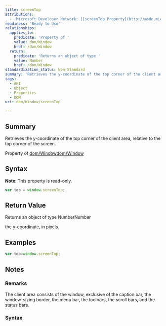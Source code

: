 ```yaml
---
title: screenTop
attributions:
  - 'Microsoft Developer Network: [[screenTop Property](http://msdn.microsoft.com/en-us/library/ie/ms534390(v=vs.85).aspx) Article]'
readiness: 'Ready to Use'
relationships:
  applies_to:
    predicate: 'Property of '
    value: dom/Window
    href: /dom/Window
  return:
    predicate: 'Returns an object of type '
    value: Number
    href: /dom/Window
standardization_status: Non-Standard
summary: 'Retrieves the y-coordinate of the top corner of the client area, relative to the top corner of the screen.'
tags:
  - API
  - Object
  - Properties
  - DOM
uri: dom/Window/screenTop

---
```

## <span>Summary</span>

Retrieves the y-coordinate of the top corner of the client area, relative to the top corner of the screen.

Property of [dom/Window](/dom/Window)[dom/Window](/dom/Window)

## <span>Syntax</span>

**Note**: This property is read-only.

``` js
var top = window.screenTop;
```

## <span>Return Value</span>

Returns an object of type NumberNumber

the y-coordinate, in pixels.

## <span>Examples</span>

``` js
var top=window.screenTop;
```

## <span>Notes</span>

### <span>Remarks</span>

The client area consists of the window, exclusive of the caption bar, the window-sizing border, the menu bar, the toolbars, the scroll bars, and the status bars.

### <span>Syntax</span>